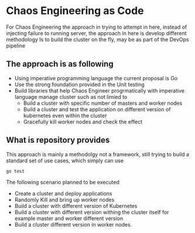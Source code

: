# Chaos Engineering as Code 

For Chaos Engineering the approach in trying to attempt in here, instead of injecting failure to running server, the approach in here is develop different methodology
Is to build the cluster on the fly, may be as part of the DevOps pipeline  

## The approach is as following 
- Using imperative programming language the current proposal is Go
- Use the strong foundation provided in the Unit testing 
- Build libraries that help Chaos Engineer progrmatically with imperative language manage cluster such as not limied to 
  - Build a cluster with specific number of masters and worker nodes
  - Build a cluster and test the application on different version of kubernetes even within the cluster 
  - Gracefully kill worker nodes and check the effect 

## What is repository provides 

This approach is mainly a methodolgy not a framework, still trying to build a standard set of use cases, which simply can use 

```
go test 
```

The following scenario planned to be executed 
- Create a cluster and deploy applications
- Randomly Kill and bring up worker nodes 
- Build a cluster with different version of Kubernetes 
- Build a cluster with different version withing the cluster itself for example master and worker different version
- Build a cluster different version in worker nodes.

